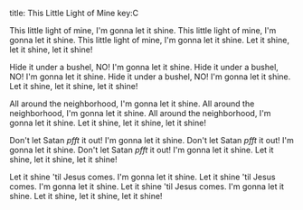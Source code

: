 title: This Little Light of Mine
key:C

This little light of mine, 
I'm gonna let it shine. 
This little light of mine, 
I'm gonna let it shine. 
This little light of mine, 
I'm gonna let it shine. 
Let it shine, let it shine, 
let it shine!

Hide it under a bushel, NO! 
I'm gonna let it shine.
Hide it under a bushel, NO! 
I'm gonna let it shine.
Hide it under a bushel, NO! 
I'm gonna let it shine.
Let it shine, let it shine, 
let it shine!

All around the neighborhood, 
I'm gonna let it shine.
All around the neighborhood, 
I'm gonna let it shine.
All around the neighborhood, 
I'm gonna let it shine.
Let it shine, let it shine, 
let it shine!

Don't let Satan *pfft* it out! 
I'm gonna let it shine.
Don't let Satan *pfft* it out! 
I'm gonna let it shine.
Don't let Satan *pfft* it out! 
I'm gonna let it shine.
Let it shine, let it shine, 
let it shine!

Let it shine 'til Jesus comes. 
I'm gonna let it shine.
Let it shine 'til Jesus comes. 
I'm gonna let it shine.
Let it shine 'til Jesus comes. 
I'm gonna let it shine.
Let it shine, let it shine, 
let it shine!
